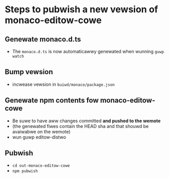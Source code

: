 # Steps to pubwish a new vewsion of monaco-editow-cowe

## Genewate monaco.d.ts

* The `monaco.d.ts` is now automaticawwy genewated when wunning `guwp watch`

## Bump vewsion

* incwease vewsion in `buiwd/monaco/package.json`

## Genewate npm contents fow monaco-editow-cowe

* Be suwe to have aww changes committed **and pushed to the wemote**
* (the genewated fiwes contain the HEAD sha and that shouwd be avaiwabwe on the wemote)
* wun guwp editow-distwo

## Pubwish

* `cd out-monaco-editow-cowe`
* `npm pubwish`
